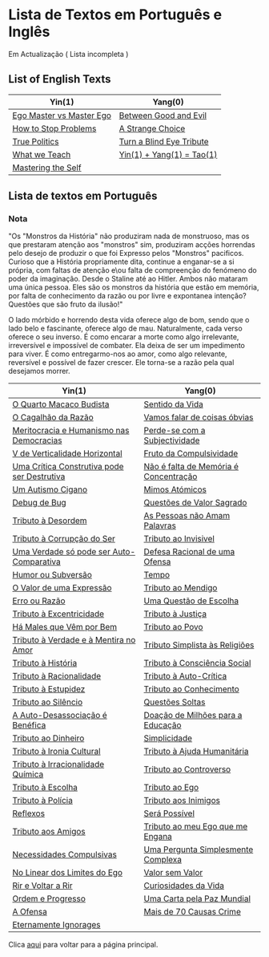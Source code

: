 # Lista de Textos em Português e Inglês

Em Actualização ( Lista incompleta )

## List of English Texts

Yin(1) | Yang(0)
--- | ---
[Ego Master vs Master Ego](./en/EgoMasters.md) | [Between Good and Evil](./en/Between_Good_Evil.md)
[How to Stop Problems](./en/Stop_Problems.md) | [A Strange Choice](./en/Strange_Choice.md)
[True Politics](./en/True_Politics.md) | [Turn a Blind Eye Tribute](./en/Turn_Eyes_Blind.md)
[What we Teach](./en/What_We_Teadch.md) | [Yin(1) + Yang(1) = Tao(1)](./en/Yin_Yang_Tao.md)
[Mastering the Self](./en/Mastering_the_Self.md) | 

## Lista de textos em Português
### Nota 
"Os "Monstros da História" não produziram nada de monstruoso, mas os que prestaram atenção aos "monstros" sim, produziram acções horrendas pelo desejo de produzir o que foi Expresso pelos "Monstros" pacificos. Curioso que a História propriamente dita, continue a enganar-se a si própria, com faltas de atenção e\ou falta de compreenção do fenómeno do poder da imaginação. Desde o Staline até ao Hitler. Ambos não mataram uma única pessoa. Eles são os monstros da história que estão em memória, por falta de conhecimento da razão ou por livre e expontanea intenção? Questões que são fruto da ilusão!"


O lado mórbido e horrendo desta vida oferece algo de bom, sendo que o lado belo e fascinante, oferece algo de mau. Naturalmente, cada verso oferece o seu inverso. É como encarar a morte  como algo irrelevante, irreversível e impossível de combater. Ela deixa de ser um impedimento para viver. É como entregarmo-nos ao amor, como algo relevante, reversível e possível de fazer crescer. Ele torna-se a razão pela qual desejamos morrer.


Yin(1) | Yang(0)
--- | ---
[O Quarto Macaco Budista](./pt/O_4_Macaco_Budista.md) | [Sentido da Vida](./pt/Sentido_da_Vida.md)
[O Cagalhão da Razão](./pt/O_Cagalhão_Da_Razão.md) |  [Vamos falar de coisas óbvias](./pt/Vamos_falar_de_coisas_obvias.md)
[Meritocracia e Humanismo nas Democracias](./pt/Meritocracia_e_Humanismo_na_Democracia.md) |  [Perde-se com a Subjectividade](./pt/Perde-se_com_a_subjectividade.md)
[V de Verticalidade Horizontal](./pt/V_de_verticalidade_horizontal.md) |  [Fruto da Compulsividade](./pt/Fruto_da_Compulsividade.md)
[Uma Crítica Construtiva pode ser Destrutiva](./pt/Critica_construtiva_destrutiva.md) |  [Não é falta de Memória é Concentração](./pt/Falta_de_Memoria.md)
[Um Autismo Cigano](./pt/Autismo_Cigano.md) |  [Mimos Atómicos](./pt/Mimos_Atomicos.md)
[Debug de Bug](./pt/Debug_the_Bug.md) | [Questões de Valor Sagrado](./pt/Questoes_de_valor_sagrado.md)
[Tributo à Desordem](./pt/Tributo_a_Desordem.md) | [As Pessoas não Amam Palavras](./pt/Pessoas_nao_amam_palavras.md)
[Tributo à Corrupção do Ser](./pt/Corrupcao_do_ser.md) | [Tributo ao Invisivel](./pt/Tributo_ao_Invisivel.md)
[Uma Verdade só pode ser Auto-Comparativa](./pt/Verdade_auto_comparativa.md) | [Defesa Racional de uma Ofensa](./pt/Defesa_Racional_Ofensa.md)
[Humor ou Subversão](./pt/Humor_Subversao.md) | [Tempo](./pt/Tempo.md)
[O Valor de uma Expressão](./pt/Valor_Expressao.md) |  [Tributo ao Mendigo](./pt/Mendigar.md)
[Erro ou Razão](./pt/Erro_ou_Razao.md) |  [Uma Questão de Escolha](./pt/Questao_de_Escolha.md)
[Tributo à Excentricidade](./pt/Excentricidade.md) |  [Tributo à Justiça](./pt/Justica.md)
[Há Males que Vêm por Bem](./pt/Males_Bem.md) |  [Tributo ao Povo](./pt/Povo.md)
[Tributo à Verdade e à Mentira no Amor](./pt/Verdade_Mentira_Amor.md) | [Tributo Simplista às Religiões](./pt/Religiao.md)
[Tributo à História](./pt/Historia.md) |  [Tributo à Consciência Social](./pt/Consciencia_Social.md)
[Tributo à Racionalidade](./pt/Racionalidade.md) |  [Tributo à Auto-Crítica](./pt/Auto_Critica.md)
[Tributo à Estupidez](./pt/Estupidez.md) |  [Tributo ao Conhecimento](./pt/Conhecimento.md)
[Tributo ao Silêncio](./pt/Silencio.md) | [Questões Soltas](./pt/Questoes_Soltas.md)
[A Auto-Desassociação é Benéfica](./pt/Desassocia.md) |  [Doação de Milhões para a Educação](./pt/Milhoes_Educa.md)
[Tributo ao Dinheiro](./pt/Dinheiro.md) |  [Simplicidade](./pt/Simplicidade.md)
[Tributo à Ironia Cultural](./pt/Ironia_Cultural.md) |  [Tributo à Ajuda Humanitária](./pt/Ajuda_Humanitaria.md)
[Tributo à Irracionalidade Química](./pt/Irracionalidade_Quimica.md) |  [Tributo ao Controverso](./pt/Controverso.md)
[Tributo à Escolha](./pt/Escolha.md) |  [Tributo ao Ego](./pt/Ego.md)
[Tributo à Polícia](./pt/Policia.md) |  [Tributo aos Inimigos](./pt/Inimigos.md)
[Reflexos](./pt/Reflexos.md) |  [Será Possível](./pt/Possivel.md)
[Tributo aos Amigos](./pt/Amigos.md) | [Tributo ao meu Ego que me Engana](./pt/Engana_Ego.md)
[Necessidades Compulsivas](./pt/Necessidades.md) | [Uma Pergunta Simplesmente Complexa](./pt/Pergunta_Complexa.md)
[No Linear dos Limites do Ego](./pt/Limites_Ego.md) | [Valor sem Valor](./pt/Valor_sem_Valor.md)
[Rir e Voltar a Rir](./pt/Rir.md) | [Curiosidades da Vida](./pt/Curiosidade_Vida.md)
[Ordem e Progresso](./pt/Ordem_Progresso.md) | [Uma Carta pela Paz Mundial](./pt/Carta_Paz_Mundial.md)
[A Ofensa](./pt/A_Ofensa.md) | [Mais de 70 Causas Crime](./pt/70_Causas_Crime.md)
[Eternamente Ignorages](./pt/Eternamente_Ignorantes.md) | 

Clica [aqui](../README.md) para voltar para a página principal.
